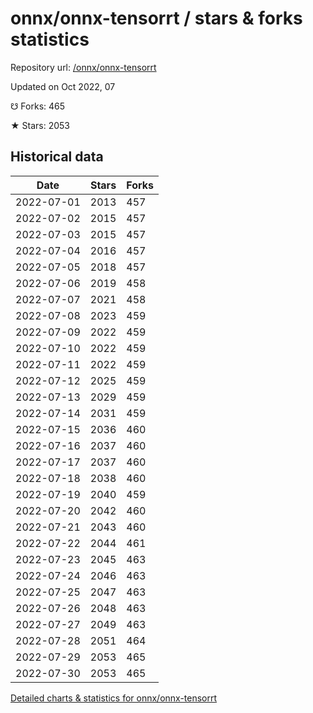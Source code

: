 # onnx/onnx-tensorrt / stars & forks statistics

Repository url: [/onnx/onnx-tensorrt](https://github.com/onnx/onnx-tensorrt)

Updated on Oct 2022, 07

☋ Forks: 465

★ Stars: 2053

## Historical data
| Date | Stars | Forks |
|------|-------|-------|
| 2022-07-01 | 2013 | 457 | 
| 2022-07-02 | 2015 | 457 | 
| 2022-07-03 | 2015 | 457 | 
| 2022-07-04 | 2016 | 457 | 
| 2022-07-05 | 2018 | 457 | 
| 2022-07-06 | 2019 | 458 | 
| 2022-07-07 | 2021 | 458 | 
| 2022-07-08 | 2023 | 459 | 
| 2022-07-09 | 2022 | 459 | 
| 2022-07-10 | 2022 | 459 | 
| 2022-07-11 | 2022 | 459 | 
| 2022-07-12 | 2025 | 459 | 
| 2022-07-13 | 2029 | 459 | 
| 2022-07-14 | 2031 | 459 | 
| 2022-07-15 | 2036 | 460 | 
| 2022-07-16 | 2037 | 460 | 
| 2022-07-17 | 2037 | 460 | 
| 2022-07-18 | 2038 | 460 | 
| 2022-07-19 | 2040 | 459 | 
| 2022-07-20 | 2042 | 460 | 
| 2022-07-21 | 2043 | 460 | 
| 2022-07-22 | 2044 | 461 | 
| 2022-07-23 | 2045 | 463 | 
| 2022-07-24 | 2046 | 463 | 
| 2022-07-25 | 2047 | 463 | 
| 2022-07-26 | 2048 | 463 | 
| 2022-07-27 | 2049 | 463 | 
| 2022-07-28 | 2051 | 464 | 
| 2022-07-29 | 2053 | 465 | 
| 2022-07-30 | 2053 | 465 | 


[Detailed charts & statistics for onnx/onnx-tensorrt](https://reviewgithub.com/rep/onnx/onnx-tensorrt)
